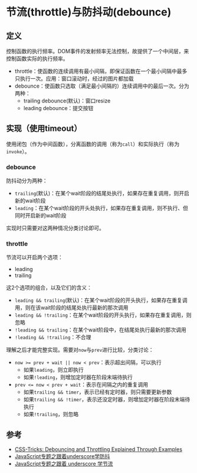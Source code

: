 # 节流(throttle)与防抖动(debounce)

## 定义

控制函数的执行频率。DOM事件的发射频率无法控制，故提供了一个中间层，来控制函数实际的执行频率。

- throttle：使函数的连续调用有最小间隔，即保证函数在一个最小间隔中最多只执行一次。应用：窗口滚动时，经过的图片都加载
- debounce：使函数只选取（满足最小间隔的）连续调用中的最后一次。分为两种：
  - trailing debounce(默认)：窗口resize
  - leading debounce：提交按钮

## 实现（使用timeout）

使用闭包（作为中间函数），分离函数的调用（称为`call`）和实际执行（称为`invoke`）。

### debounce

防抖动分为两种：

- `trailing`(默认)：在某个wait阶段的结尾处执行，如果存在重复调用，则开启新的wait阶段
- `leading`：在某个wait阶段的开头处执行，如果存在重复调用，则不执行、但同时开启新的wait阶段

实现时只需要对这两种情况分类讨论即可。

### throttle

节流可以开启两个选项：

- leading
- trailing

这2个选项的组合，以及它们的含义：

- `leading && trailing`(默认)：在某个wait阶段的开头执行，如果存在重复调用，则在该wait阶段的结尾处执行最新的那次调用
- `leading && !trailing`：在某个wait阶段的开头执行，如果存在重复调用，则忽略
- `!leading && trailing`：在某个wait阶段中，在结尾处执行最新的那次调用
- `!leading && !trailing`：不合理

理解之后才能完整实现。需要对`now`与`prev`进行比较，分类讨论：

- `now >= prev + wait || now < prev`：表示超出间隔，可以执行
  - 如果`leading`，则立即执行
  - 如果`!leading`，则增加定时器在阶段末端待执行
- `prev <= now < prev + wait`：表示在间隔之内的重复调用
  - 如果`trailing && timer`，表示已经有定时器，则只需要更新参数
  - 如果`trailing && !timer`，表示还没定时器，则增加定时器在阶段末端待执行
  - 如果`!trailing`，则忽略

## 参考

- [CSS-Tricks: Debouncing and Throttling Explained Through Examples](https://css-tricks.com/debouncing-throttling-explained-examples/)
- [JavaScript专题之跟着underscore学防抖](https://github.com/mqyqingfeng/Blog/issues/22)
- [JavaScript专题之跟着 underscore 学节流](https://github.com/mqyqingfeng/Blog/issues/26)
